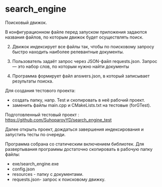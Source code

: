 # search_engine

Поисковый движок.

  В конфигурационном файле перед запуском приложения задаются названия
файлов, по которым движок будет осуществлять поиск.

2. Движок индексирует все файлы так, чтобы по поисковому запросу быстро находить наиболее
релевантные документы.

3. Пользователь задаёт запрос через JSON-файл requests.json. Запрос — это
набор слов, по которым нужно найти документы

4. Программа формирует файл answers.json, в который записывает
результаты поиска.



Для создания тестового проекта:
-  создать папку, напр. Test и скопировать в неё рабочий проект.
- заменить файлы main.cpp и CMakeLists.txt на тестовые (forGTest).

Подготовленный тестовый проект : https://github.com/SuhoparovYD/search_engine_test

Далее открыть проект, дождаться завершения индексирования и запустить тесты по очереди.


Программа собрана со статическим включением  библиотек. Для развертывания программы достаточно 
скопировать в рабочую папку файлы:
- exe/search_engine.exe 
- config.json
- resources -  папку с документами.  
- requests.json- запрос к поисковому движку.
